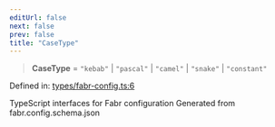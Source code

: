```yaml
---
editUrl: false
next: false
prev: false
title: "CaseType"
---
```


> **CaseType** = `"kebab"` \| `"pascal"` \| `"camel"` \| `"snake"` \| `"constant"`

Defined in: [types/fabr-config.ts:6](https://github.com/yashjawale/fabr/blob/f01b72cf78714226de776336ec5f87a5b71f2c78/src/types/fabr-config.ts#L6)

TypeScript interfaces for Fabr configuration
Generated from fabr.config.schema.json
